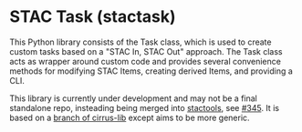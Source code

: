 # STAC Task (stactask)

This Python library consists of the Task class, which is used to create custom tasks based
on a "STAC In, STAC Out" approach. The Task class acts as wrapper around custom code and provides
several convenience methods for modifying STAC Items, creating derived Items, and providing a CLI.

This library is currently under development and may not be a final standalone repo, insteading 
being merged into [stactools](https://github.com/stac-utils/stactools), 
see [#345](https://github.com/stac-utils/stactools/issues/345). It is based on a [branch of
cirrus-lib](https://github.com/cirrus-geo/cirrus-lib/tree/features/task-class) except
aims to be more generic.